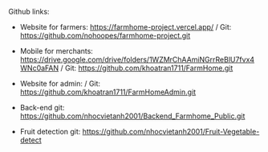 Github links:

- Website for farmers: https://farmhome-project.vercel.app/
 / Git: https://github.com/nohoopes/farmhome-project.git

- Mobile for merchants: https://drive.google.com/drive/folders/1WZMrChAAmiNGrrReBlU7fvx4WNc0aFAN
 / Git: https://github.com/khoatran1711/FarmHome.git

- Website for admin:
 / Git: https://github.com/khoatran1711/FarmHomeAdmin.git

- Back-end git: https://github.com/nhocvietanh2001/Backend_Farmhome_Public.git

- Fruit detection git:  https://github.com/nhocvietanh2001/Fruit-Vegetable-detect